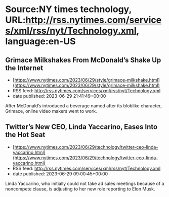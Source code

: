 # Source:NY times technology, URL:http://rss.nytimes.com/services/xml/rss/nyt/Technology.xml, language:en-US

## Grimace Milkshakes From McDonald’s Shake Up the Internet
 - [https://www.nytimes.com/2023/06/29/style/grimace-milkshake.html](https://www.nytimes.com/2023/06/29/style/grimace-milkshake.html)
 - RSS feed: http://rss.nytimes.com/services/xml/rss/nyt/Technology.xml
 - date published: 2023-06-29 21:41:49+00:00

After McDonald’s introduced a beverage named after its bloblike character, Grimace, online video makers went to work.

## Twitter’s New CEO, Linda Yaccarino, Eases Into the Hot Seat
 - [https://www.nytimes.com/2023/06/29/technology/twitter-ceo-linda-yaccarino.html](https://www.nytimes.com/2023/06/29/technology/twitter-ceo-linda-yaccarino.html)
 - RSS feed: http://rss.nytimes.com/services/xml/rss/nyt/Technology.xml
 - date published: 2023-06-29 09:00:45+00:00

Linda Yaccarino, who initially could not take ad sales meetings because of a noncompete clause, is adjusting to her new role reporting to Elon Musk.

